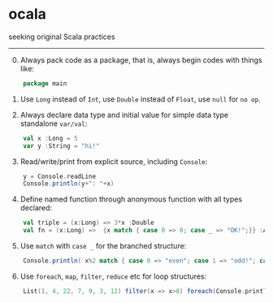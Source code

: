 # ocala
seeking original Scala practices

------

0. Always pack code as a package, that is, always begin codes with things like:

```scala
    package main
```

1. Use `Long` instead of `Int`, use `Double` instead of `Float`, use `null` for `no op`.


2. Always declare data type and initial value for simple data type standalone `var/val`:

```scala
    val x :Long = 5
    var y :String = "hi!"
```


3. Read/write/print from explicit source, including `Console`:

```scala
    y = Console.readLine
    Console.println(y+": "+x)
```


4. Define named function through anonymous function with all types declared:

```scala
    val triple = (x:Long) => 3*x :Double
    val fn = (x:Long) =>  {x match { case 0 => 0; case _ => "OK!";}} :Any
```


5. Use `match` with `case _` for the branched structure:

```scala
    Console.println( x%2 match { case 0 => "even"; case 1 => "odd!"; case _ => "WTF!";})
```


6. Use `foreach`, `map`, `filter`, `reduce` etc for loop structures:

```scala
    List(1, 4, 22, 7, 9, 3, 12) filter(x => x>8) foreach(Console.println)
```
